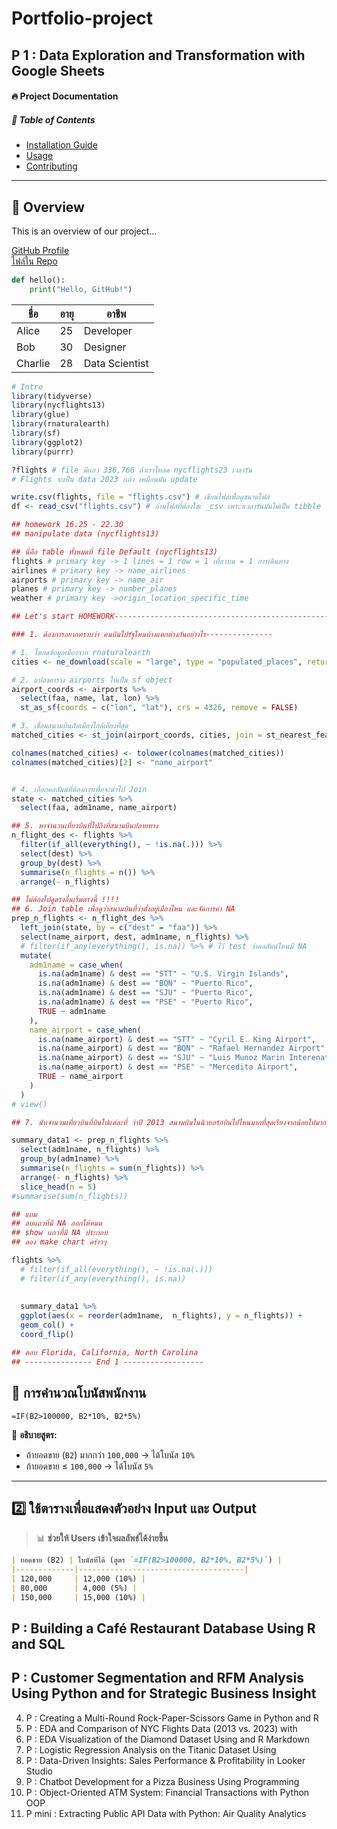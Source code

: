 # Portfolio-project
## P 1 : Data Exploration and Transformation with Google Sheets
#### 🔥 Project Documentation

##### 📌 Table of Contents
- [Installation Guide](installation.md)
- [Usage](usage.md)
- [Contributing](contributing.md)

---
## 🔹 Overview
This is an overview of our project...

[GitHub Profile](https://github.com/Phubordin)  
[ไฟล์ใน Repo](./README.md)  


```python
def hello():
    print("Hello, GitHub!")
```
    
| ชื่อ | อายุ | อาชีพ |
|------|----|------|
| Alice | 25 | Developer |
| Bob   | 30 | Designer |
| Charlie | 28 | Data Scientist |

```r
# Intro
library(tidyverse)
library(nycflights13)
library(glue)
library(rnaturalearth)
library(sf)
library(ggplot2)
library(purrr)

?flights # file มีเเถว 336,766 ถ้าเราโหลด nycflights23 เวลารัน
# Flights จะเป็น data 2023 เเล้ว เหมือนมัน update

write.csv(flights, file = "flights.csv") # เขียนไฟล์เพื่อดูขนาดไฟล์
df <- read_csv("flights.csv") # อ่านไฟล์ที่ต้องใชเ _csv เพระาเวลารันมันไม่เป็น tibble ให้

## homework 16.25 - 22.30
## manipulate data (nycflights13)

## นี่คือ table ทั้งหมดที่ file Default (nycflights13)
flights # primary key -> 1 lines = 1 row = 1 เที่ยวบน = 1 การเดินทาง
airlines # primary key -> name_airlines
airports # primary key -> name_air
planes # primary key -> number_planes
weather # primary key ->origin_location_specific_time

## Let's start HOMEWORK--------------------------------------------------------------

### 1. ต้องการอยากทราบว่า คนบินไปรัฐไหนบ้างแตกต่างกันอย่างไร---------------

# 1. โหลดข้อมูลเมืองจาก rnaturalearth
cities <- ne_download(scale = "large", type = "populated_places", returnclass = "sf")

# 2. แปลงตาราง airports ให้เป็น sf object
airport_coords <- airports %>%
  select(faa, name, lat, lon) %>%
  st_as_sf(coords = c("lon", "lat"), crs = 4326, remove = FALSE)

# 3. เชื่อมสนามบินกับเมืองใกล้เคียงที่สุด
matched_cities <- st_join(airport_coords, cities, join = st_nearest_feature)

colnames(matched_cities) <- tolower(colnames(matched_cities))
colnames(matched_cities)[2] <- "name_airport"


# 4. เลือกคอลัมน์ที่ต้องการเพื่อจะนำไป Join 
state <- matched_cities %>%
  select(faa, adm1name, name_airport)

## 5. หาจำนวนเที่ยวบินที่ไปถึงที่สนามบินปลายทาง
n_flight_des <- flights %>%
  filter(if_all(everything(), ~ !is.na(.))) %>%
  select(dest) %>%
  group_by(dest) %>%
  summarise(n_flights = n()) %>%
  arrange(- n_flights)

## ไม่ต้องไปดูตรงอื่นเริ่มตรงนี้ !!!!
## 6. Join table เพื่อดูว่าสนามบินที่ว่าตั้งอยู่เมืองไหน และจัดการค่า NA
prep_n_flights <- n_flight_des %>%
  left_join(state, by = c("dest" = "faa")) %>%
  select(name_airport, dest, adm1name, n_flights) %>%
  # filter(if_any(everything(), is.na)) %>% # ไว้ test ว่าคอลัมน์ไหนมี NA
  mutate(
    adm1name = case_when(
      is.na(adm1name) & dest == "STT" ~ "U.S. Virgin Islands",
      is.na(adm1name) & dest == "BQN" ~ "Puerto Rico",
      is.na(adm1name) & dest == "SJU" ~ "Puerto Rico",
      is.na(adm1name) & dest == "PSE" ~ "Puerto Rico",
      TRUE ~ adm1name
    ), 
    name_airport = case_when(
      is.na(name_airport) & dest == "STT" ~ "Cyril E. King Airport",
      is.na(name_airport) & dest == "BQN" ~ "Rafael Hernandez Airport",
      is.na(name_airport) & dest == "SJU" ~ "Luis Munoz Marin Interenational Airpot",
      is.na(name_airport) & dest == "PSE" ~ "Mercedita Airport",
      TRUE ~ name_airport
    )
  )
# view()

## 7. นับจำนวนเที่ยวบินที่บินไปแต่ละที่ ว่าปี 2013 สนามบินในนิวยอร์กบินไปไหนมากที่สุดเรียงจากน้อยไปมาก

summary_data1 <- prep_n_flights %>% 
  select(adm1name, n_flights) %>%
  group_by(adm1name) %>%
  summarise(n_flights = sum(n_flights)) %>%
  arrange(- n_flights) %>%
  slice_head(n = 5)
#summarise(sum(n_flights))

## แถม
## ลบเเถวที่มี NA ออกให้หมด
## show เเถวที่มี NA ประกอบ
## ลอง make chart คร่าวๆ

flights %>%
  # filter(if_all(everything(), ~ !is.na(.)))
  # filter(if_any(everything(), is.na))
  
  
  summary_data1 %>% 
  ggplot(aes(x = reorder(adm1name,  n_flights), y = n_flights)) + 
  geom_col() + 
  coord_flip()

## ตอบ Florida, California, North Carolina 
## --------------- End 1 ------------------
```

## 🔢 การคำนวณโบนัสพนักงาน  
```excel
=IF(B2>100000, B2*10%, B2*5%)
```
📌 **อธิบายสูตร:**  
- ถ้ายอดขาย (`B2`) มากกว่า `100,000` → ได้โบนัส `10%`  
- ถ้ายอดขาย ≤ `100,000` → ได้โบนัส `5%`  

---

## **2️⃣ ใช้ตารางเพื่อแสดงตัวอย่าง Input และ Output**  
> 📊 **ช่วยให้ Users เข้าใจผลลัพธ์ได้ง่ายขึ้น**  

```md
| ยอดขาย (B2) | โบนัสที่ได้ (สูตร `=IF(B2>100000, B2*10%, B2*5%)`) |
|-------------|-------------------------------------|
| 120,000     | 12,000 (10%) |
| 80,000      | 4,000 (5%) |
| 150,000     | 15,000 (10%) |
```


## P  : Building a Café Restaurant Database Using R and SQL
## P  : Customer Segmentation and RFM Analysis Using Python and  for Strategic Business Insight
4. P  : Creating a Multi-Round Rock-Paper-Scissors Game in Python and R
5. P  : EDA and Comparison of NYC Flights Data (2013 vs. 2023) with 
6. P  : EDA Visualization of the Diamond Dataset Using  and R Markdown
7. P  : Logistic Regression Analysis on the Titanic Dataset Using 
8. P  : Data-Driven Insights: Sales Performance & Profitability in Looker Studio
9. P  : Chatbot Development for a Pizza Business Using  Programming
10. P : Object-Oriented ATM System: Financial Transactions with Python OOP
11. P mini : Extracting Public API Data with Python: Air Quality Analytics


